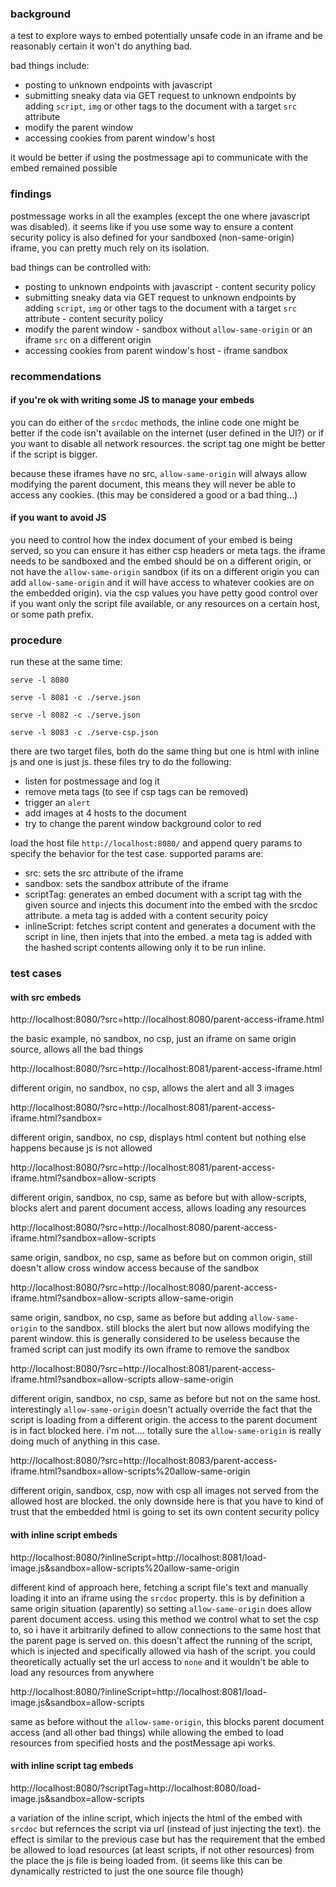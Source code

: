 ### background

a test to explore ways to embed potentially unsafe code in an iframe and be reasonably certain it won't do anything bad.


bad things include:
- posting to unknown endpoints with javascript
- submitting sneaky data via GET request to unknown endpoints by adding `script`, `img` or other tags to the document with a target `src` attribute
- modify the parent window
- accessing cookies from parent window's host


it would be better if using the postmessage api to communicate with the embed remained possible

### findings

postmessage works in all the examples (except the one where javascript was disabled). it seems like if you use some way to ensure a content security policy is also defined for your sandboxed (non-same-origin) iframe, you can pretty much rely on its isolation.

bad things can be controlled with:
- posting to unknown endpoints with javascript - content security policy
- submitting sneaky data via GET request to unknown endpoints by adding `script`, `img` or other tags to the document with a target `src` attribute - content security policy
- modify the parent window - sandbox without `allow-same-origin` or an iframe `src` on a different origin
- accessing cookies from parent window's host - iframe sandbox

### recommendations 

#### if you're ok with writing some JS to manage your embeds

you can do either of the `srcdoc` methods, the inline code one might be better if the code isn't available on the internet (user defined in the UI?) or if you want to disable all network resources. the script tag one might be better if the script is bigger.

because these iframes have no src, `allow-same-origin` will always allow modifying the parent document, this means they will never be able to access any cookies. (this may be considered a good or a bad thing...)

#### if you want to avoid JS

you need to control how the index document of your embed is being served, so you can ensure it has either csp headers or meta tags. the iframe needs to be sandboxed and the embed should be on a different origin, or not have the `allow-same-origin` sandbox (if its on a different origin you can add `allow-same-origin` and it will have access to whatever cookies are on the embedded origin). via the csp values you have petty good control over if you want only the script file available, or any resources on a certain host, or some path prefix.


### procedure
run these at the same time:
```
serve -l 8080 
```
```
serve -l 8081 -c ./serve.json
```
```
serve -l 8082 -c ./serve.json
```
```
serve -l 8083 -c ./serve-csp.json
```

there are two target files, both do the same thing but one is html with inline js and one is just js. these files try to do the following:
- listen for postmessage and log it
- remove meta tags (to see if csp tags can be removed)
- trigger an `alert`
- add images at 4 hosts to the document
- try to change the parent window background color to red


load the host file `http://localhost:8080/` and append query params to specify the behavior for the test case. supported params are:
- src: sets the src attribute of the iframe
- sandbox: sets the sandbox attribute of the iframe
- scriptTag: generates an embed document with a script tag with the given source and injects this document into the embed with the srcdoc attribute. a meta tag is added with a content security poicy
- inlineScript: fetches script content and generates a document with the script in line, then injets that into the embed. a meta tag is added with the hashed script contents allowing only it to be run inline.

### test cases

#### with src embeds

http://localhost:8080/?src=http://localhost:8080/parent-access-iframe.html

the basic example, no sandbox, no csp, just an iframe on same origin source, allows all the bad things


http://localhost:8080/?src=http://localhost:8081/parent-access-iframe.html

different origin, no sandbox, no csp, allows the alert and all 3 images


http://localhost:8080/?src=http://localhost:8081/parent-access-iframe.html?sandbox=

different origin, sandbox, no csp, displays html content but nothing else happens because js is not allowed


http://localhost:8080/?src=http://localhost:8081/parent-access-iframe.html?sandbox=allow-scripts

different origin, sandbox, no csp, same as before but with allow-scripts, blocks alert and parent document access, allows loading any resources


http://localhost:8080/?src=http://localhost:8080/parent-access-iframe.html?sandbox=allow-scripts

same origin, sandbox, no csp, same as before but on common origin, still doesn't allow cross window access because of the sandbox


http://localhost:8080/?src=http://localhost:8080/parent-access-iframe.html?sandbox=allow-scripts allow-same-origin

same origin, sandbox, no csp, same as before but adding `allow-same-origin` to the sandbox. still blocks the alert but now allows modifying the parent window. this is generally considered to be useless because the framed script can just modify its own iframe to remove the sandbox


http://localhost:8080/?src=http://localhost:8081/parent-access-iframe.html?sandbox=allow-scripts allow-same-origin

different origin, sandbox, no csp, same as before but not on the same host. interestingly `allow-same-origin` doesn't actually override the fact that the script is loading from a different origin. the access to the parent document is in fact blocked here. i'm not.... totally sure the `allow-same-origin` is really doing much of anything in this case.


http://localhost:8080/?src=http://localhost:8083/parent-access-iframe.html?sandbox=allow-scripts%20allow-same-origin

different origin, sandbox, csp, now with csp all images not served from the allowed host are blocked. the only downside here is that you have to kind of trust that the embedded html is going to set its own content security policy

#### with inline script embeds

http://localhost:8080/?inlineScript=http://localhost:8081/load-image.js&sandbox=allow-scripts%20allow-same-origin

different kind of approach here, fetching a script file's text and manually loading it into an iframe using the `srcdoc` property. this is by definition a same origin situation (aparently) so setting `allow-same-origin` does allow parent document access. using this method we control what to set the csp to, so i have it arbitrarily defined to allow connections to the same host that the parent page is served on. this doesn't affect the running of the script, which is injected and specifically allowed via hash of the script. you could theoretically actually set the url access to `none` and it wouldn't be able to load any resources from anywhere


http://localhost:8080/?inlineScript=http://localhost:8081/load-image.js&sandbox=allow-scripts

same as before without the `allow-same-origin`, this blocks parent document access (and all other bad things) while allowing the embed to load resources from specified hosts and the postMessage api works.

#### with inline script tag embeds

http://localhost:8080/?scriptTag=http://localhost:8080/load-image.js&sandbox=allow-scripts

a variation of the inline script, which injects the html of the embed with `srcdoc` but refernces the script via url (instead of just injecting the text). the effect is similar to the previous case but has the requirement that the embed be allowed to load resources (at least scripts, if not other resources) from the place the js file is being loaded from. (it seems like this can be dynamically restricted to just the one source file though)
